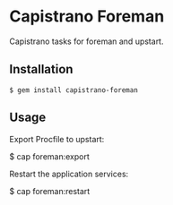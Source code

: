 # Capistrano Foreman

Capistrano tasks for foreman and upstart.

## Installation

    $ gem install capistrano-foreman

## Usage

Export Procfile to upstart:

  $ cap foreman:export

Restart the application services:

  $ cap foreman:restart
